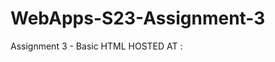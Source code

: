 # WebApps-S23-Assignment-3
Assignment 3 - Basic HTML
HOSTED AT : <a href="https://github.com/44-563-Web-Apps-S23/44563-webapps-assignment-3-Tejaswinikoth.git">
